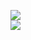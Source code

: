 [![](https://img.shields.io/badge/Made%20With-Github%20Spray-lightgrey.svg?style=for-the-badge&logo=github)](https://github.com/Annihil/github-spray#24217)  
[![](https://i.imgur.com/2DrTn0Z.gif)](https://github.com/Annihil/github-spray)